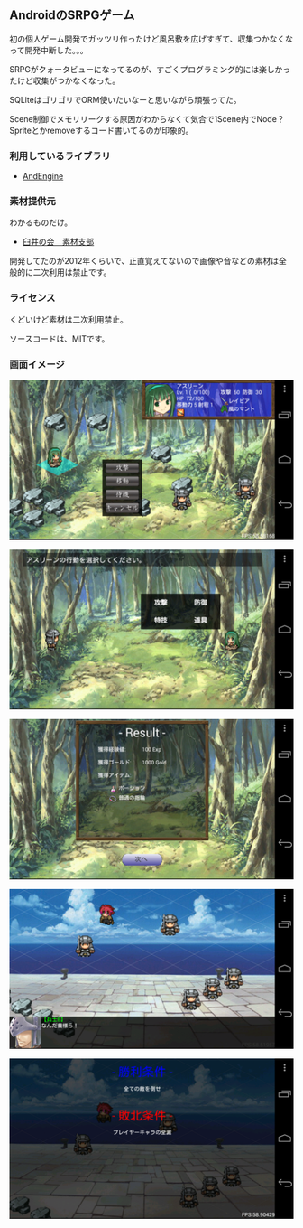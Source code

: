 ## AndroidのSRPGゲーム

初の個人ゲーム開発でガッツリ作ったけど風呂敷を広げすぎて、収集つかなくなって開発中断した。。。

SRPGがクォータビューになってるのが、すごくプログラミング的には楽しかったけど収集がつかなくなった。

SQLiteはゴリゴリでORM使いたいなーと思いながら頑張ってた。

Scene制御でメモリリークする原因がわからなくて気合で1Scene内でNode？Spriteとかremoveするコード書いてるのが印象的。

### 利用しているライブラリ
- [AndEngine](https://github.com/nicolasgramlich/AndEngine)


### 素材提供元

わかるものだけ。

- [臼井の会　素材支部](http://usui.moo.jp/rpg_tukuru.html)

開発してたのが2012年くらいで、正直覚えてないので画像や音などの素材は全般的に二次利用は禁止です。

### ライセンス

くどいけど素材は二次利用禁止。

ソースコードは、MITです。

### 画面イメージ

![](https://github.com/kyokomi/AndEngineSRPGQuest/blob/master/work/s1.png)

![](https://github.com/kyokomi/AndEngineSRPGQuest/blob/master/work/s2.png)

![](https://github.com/kyokomi/AndEngineSRPGQuest/blob/master/work/s3.png)

![](https://github.com/kyokomi/AndEngineSRPGQuest/blob/master/work/s4.png)

![](https://github.com/kyokomi/AndEngineSRPGQuest/blob/master/work/s5.png)



